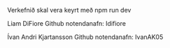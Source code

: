 Verkefnið skal vera keyrt með npm run dev




Liam DiFiore
Github notendanafn: Idifiore


Ívan Andri Kjartansson
Github notendanafn: IvanAK05
